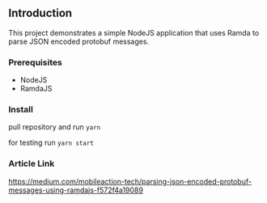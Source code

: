 ## Introduction

This project demonstrates a simple NodeJS application that uses Ramda to parse JSON encoded protobuf messages.

### Prerequisites

- NodeJS
- RamdaJS

### Install

pull repository and run `yarn`

for testing run `yarn start`

### Article Link

https://medium.com/mobileaction-tech/parsing-json-encoded-protobuf-messages-using-ramdajs-f572f4a19089
